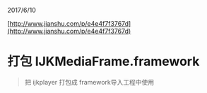 


2017/6/10



[http://www.jianshu.com/p/e4e4f7f3767d](http://www.jianshu.com/p/e4e4f7f3767d)




# 打包 IJKMediaFrame.framework

>把 ijkplayer 打包成 framework导入工程中使用


